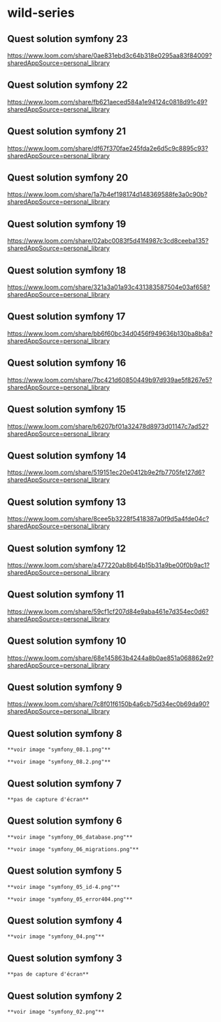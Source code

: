 # wild-series

## Quest solution symfony 23

https://www.loom.com/share/0ae831ebd3c64b318e0295aa83f84009?sharedAppSource=personal_library

## Quest solution symfony 22

https://www.loom.com/share/fb621aeced584a1e94124c0818d91c49?sharedAppSource=personal_library

## Quest solution symfony 21

https://www.loom.com/share/df67f370fae245fda2e6d5c9c8895c93?sharedAppSource=personal_library

## Quest solution symfony 20

https://www.loom.com/share/1a7b4ef198174d148369588fe3a0c90b?sharedAppSource=personal_library

## Quest solution symfony 19

https://www.loom.com/share/02abc0083f5d41f4987c3cd8ceeba135?sharedAppSource=personal_library

## Quest solution symfony 18

https://www.loom.com/share/321a3a01a93c431383587504e03af658?sharedAppSource=personal_library

## Quest solution symfony 17

https://www.loom.com/share/bb6f60bc34d0456f949636b130ba8b8a?sharedAppSource=personal_library

## Quest solution symfony 16

https://www.loom.com/share/7bc421d60850449b97d939ae5f8267e5?sharedAppSource=personal_library

## Quest solution symfony 15

https://www.loom.com/share/b6207bf01a32478d8973d01147c7ad52?sharedAppSource=personal_library

## Quest solution symfony 14

https://www.loom.com/share/519151ec20e0412b9e2fb7705fe127d6?sharedAppSource=personal_library

## Quest solution symfony 13

https://www.loom.com/share/8cee5b3228f5418387a0f9d5a4fde04c?sharedAppSource=personal_library

## Quest solution symfony 12

https://www.loom.com/share/a477220ab8b64b15b31a9be00f0b9ac1?sharedAppSource=personal_library

## Quest solution symfony 11

https://www.loom.com/share/59cf1cf207d84e9aba461e7d354ec0d6?sharedAppSource=personal_library

## Quest solution symfony 10

https://www.loom.com/share/68e145863b4244a8b0ae851a068862e9?sharedAppSource=personal_library

## Quest solution symfony 9

https://www.loom.com/share/7c8f01f6150b4a6cb75d34ec0b69da90?sharedAppSource=personal_library

## Quest solution symfony 8

    **voir image "symfony_08.1.png"**

    **voir image "symfony_08.2.png"**

## Quest solution symfony 7

    **pas de capture d'écran**

## Quest solution symfony 6

    **voir image "symfony_06_database.png"**

    **voir image "symfony_06_migrations.png"**

## Quest solution symfony 5

    **voir image "symfony_05_id-4.png"**

    **voir image "symfony_05_error404.png"**

## Quest solution symfony 4

    **voir image "symfony_04.png"**

## Quest solution symfony 3

    **pas de capture d'écran**

## Quest solution symfony 2

    **voir image "symfony_02.png"**